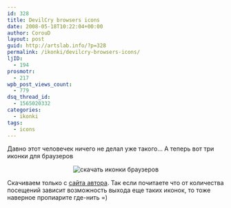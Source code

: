 ```yaml
---
id: 328
title: DevilCry browsers icons
date: 2008-05-18T10:22:04+00:00
author: CorouD
layout: post
guid: http://artslab.info/?p=328
permalink: /ikonki/devilcry-browsers-icons/
ljID:
  - 194
prosmotr:
  - 217
wpb_post_views_count:
  - 779
dsq_thread_id:
  - 1565020332
categories:
  - ikonki
tags:
  - icons
---
```

Давно этот человечек ничего не делал уже такого&#8230; А теперь вот три иконки для браузеров



<center>
  <img src="{{site.img_cdn}}/myb_sm.jpg" alt="скачать иконки браузеров" />
</center>



Скачиваем только с [сайта автора](http://devilcry.org/?p=71). Так если почитаете что от количества посещений зависит возможность выхода еще таких иконок, то тоже наверное пропиарите где-нить =)